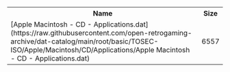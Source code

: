 <table>
<tr><th>Name</th><th>Size</th></tr>
<tr><td>[Apple Macintosh - CD - Applications.dat](https://raw.githubusercontent.com/open-retrogaming-archive/dat-catalog/main/root/basic/TOSEC-ISO/Apple/Macintosh/CD/Applications/Apple Macintosh - CD - Applications.dat)</td><td>6557</td></tr>
</table>
